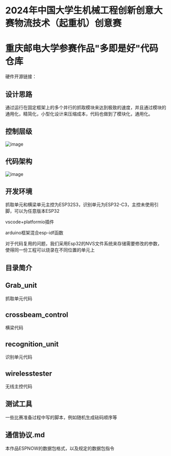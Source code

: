 # 2024年中国大学生机械工程创新创意大赛物流技术（起重机）创意赛
# 重庆邮电大学参赛作品"多即是好"代码仓库
硬件开源链接：
## 设计思路
通过运行在固定框架上的多个并行的抓取模块来达到极致的速度，并且通过模块的通用化，精简化，小型化设计来压缩成本，代码也做到了模块化，通用化。
## 控制层级
![image](https://github.com/user-attachments/assets/78652727-fb97-488c-9aab-ff25033e6de5)
## 代码架构
![image](https://github.com/user-attachments/assets/650994c0-90d9-4dff-b0b5-e295c588f871)
## 开发环境
抓取单元和横梁单元主控为ESP32S3，识别单元为ESP32-C3，主控未使用引脚，可以为任意版本ESP32

vscode+platformio插件

arduino框架混合esp-idf函数

对于代码复用的问题，我们采用Esp32的NVS文件系统来存储需要修改的参数，使得同一份工程可以烧录在不同位置的单元上
## 目录简介
## Grab_unit
抓取单元代码
## crossbeam_control
横梁代码
## recognition_unit
识别单元代码
## wirelesstester
无线主控代码
## 测试工具
一些比赛准备过程中写的脚本，例如随机生成砝码顺序等
## 通信协议.md
本作品ESPNOW的数据包格式，以及规定的数据包指令
